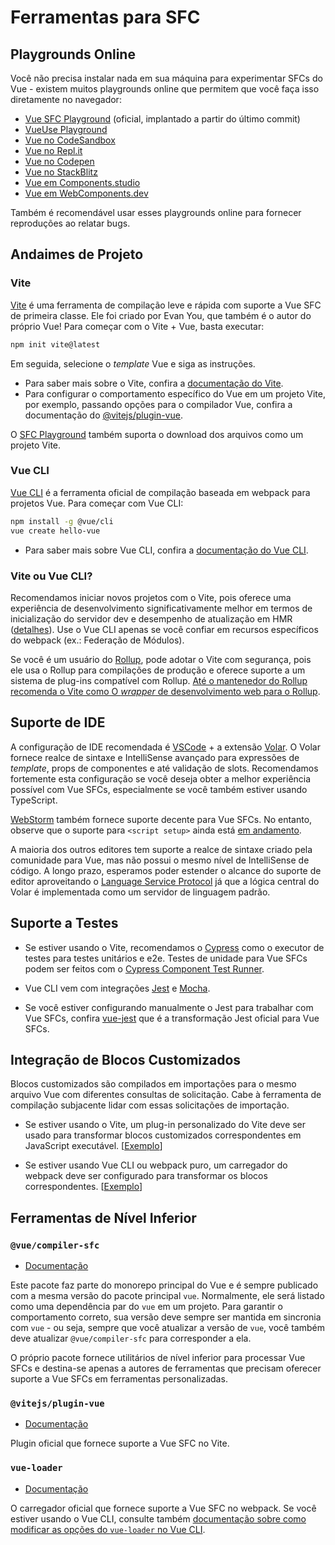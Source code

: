 # Ferramentas para SFC

## Playgrounds Online

Você não precisa instalar nada em sua máquina para experimentar SFCs do Vue - existem muitos playgrounds online que permitem que você faça isso diretamente no navegador:

- [Vue SFC Playground](https://sfc.vuejs.org) (oficial, implantado a partir do último commit)
- [VueUse Playground](https://play.vueuse.org)
- [Vue no CodeSandbox](https://codesandbox.io/s/vue-3)
- [Vue no Repl.it](https://replit.com/@templates/VueJS-with-Vite)
- [Vue no Codepen](https://codepen.io/pen/editor/vue)
- [Vue no StackBlitz](https://stackblitz.com/fork/vue)
- [Vue em Components.studio](https://components.studio/create/vue3)
- [Vue em WebComponents.dev](https://webcomponents.dev/create/cevue)

Também é recomendável usar esses playgrounds online para fornecer reproduções ao relatar bugs.

## Andaimes de Projeto

### Vite

[Vite](https://vitejs.dev/) é uma ferramenta de compilação leve e rápida com suporte a Vue SFC de primeira classe. Ele foi criado por Evan You, que também é o autor do próprio Vue! Para começar com o Vite + Vue, basta executar:

```sh
npm init vite@latest
```

Em seguida, selecione o _template_ Vue e siga as instruções.

- Para saber mais sobre o Vite, confira a [documentação do Vite](https://vitejs.dev/guide/).
- Para configurar o comportamento específico do Vue em um projeto Vite, por exemplo, passando opções para o compilador Vue, confira a documentação do [@vitejs/plugin-vue](https://github.com/vitejs/vite/tree/main/packages/plugin-vue#readme).

O [SFC Playground](https://sfc.vuejs.org/) também suporta o download dos arquivos como um projeto Vite.

### Vue CLI

[Vue CLI](https://cli.vuejs.org/) é a ferramenta oficial de compilação baseada em webpack para projetos Vue. Para começar com Vue CLI:

```sh
npm install -g @vue/cli
vue create hello-vue
```

- Para saber mais sobre Vue CLI, confira a [documentação do Vue CLI](https://cli.vuejs.org/guide/installation.html).

### Vite ou Vue CLI?

Recomendamos iniciar novos projetos com o Vite, pois oferece uma experiência de desenvolvimento significativamente melhor em termos de inicialização do servidor dev e desempenho de atualização em HMR ([detalhes](https://vitejs.dev/guide/why.html)). Use o Vue CLI apenas se você confiar em recursos específicos do webpack (ex.: Federação de Módulos).

Se você é um usuário do [Rollup](https://rollupjs.org/), pode adotar o Vite com segurança, pois ele usa o Rollup para compilações de produção e oferece suporte a um sistema de plug-ins compatível com Rollup. [Até o mantenedor do Rollup recomenda o Vite como O _wrapper_ de desenvolvimento web para o Rollup](https://twitter.com/lukastaegert/status/1412119729431584774).

## Suporte de IDE

A configuração de IDE recomendada é [VSCode](https://code.visualstudio.com/) + a extensão [Volar](https://github.com/johnsoncodehk/volar). O Volar fornece realce de sintaxe e IntelliSense avançado para expressões de _template_, props de componentes e até validação de slots. Recomendamos fortemente esta configuração se você deseja obter a melhor experiência possível com Vue SFCs, especialmente se você também estiver usando TypeScript.

[WebStorm](https://www.jetbrains.com/webstorm/) também fornece suporte decente para Vue SFCs. No entanto, observe que o suporte para `<script setup>` ainda está [em andamento](https://youtrack.jetbrains.com/issue/WEB-49000).

A maioria dos outros editores tem suporte a realce de sintaxe criado pela comunidade para Vue, mas não possui o mesmo nível de IntelliSense de código. A longo prazo, esperamos poder estender o alcance do suporte de editor aproveitando o [Language Service Protocol](https://microsoft.github.io/language-server-protocol/) já que a lógica central do Volar é implementada como um servidor de linguagem padrão.

## Suporte a Testes

- Se estiver usando o Vite, recomendamos o [Cypress](https://www.cypress.io/) como o executor de testes para testes unitários e e2e. Testes de unidade para Vue SFCs podem ser feitos com o [Cypress Component Test Runner](https://www.cypress.io/blog/2021/04/06/introducing-the-cypress-component-test-runner/).

- Vue CLI vem com integrações [Jest](https://jestjs.io/) e [Mocha](https://mochajs.org/).

- Se você estiver configurando manualmente o Jest para trabalhar com Vue SFCs, confira [vue-jest](https://github.com/vuejs/vue-jest) que é a transformação Jest oficial para Vue SFCs.

## Integração de Blocos Customizados

Blocos customizados são compilados em importações para o mesmo arquivo Vue com diferentes consultas de solicitação. Cabe à ferramenta de compilação subjacente lidar com essas solicitações de importação.

- Se estiver usando o Vite, um plug-in personalizado do Vite deve ser usado para transformar blocos customizados correspondentes em JavaScript executável. [[Exemplo](https://github.com/vitejs/vite/tree/main/packages/plugin-vue#example-for-transforming-custom-blocks)]

- Se estiver usando Vue CLI ou webpack puro, um carregador do webpack deve ser configurado para transformar os blocos correspondentes. [[Exemplo](https://vue-loader.vuejs.org/guide/custom-blocks.html#custom-blocks)]

## Ferramentas de Nível Inferior

### `@vue/compiler-sfc`

- [Documentação](https://github.com/vuejs/vue-next/tree/master/packages/compiler-sfc)

Este pacote faz parte do monorepo principal do Vue e é sempre publicado com a mesma versão do pacote principal `vue`. Normalmente, ele será listado como uma dependência par do `vue` em um projeto. Para garantir o comportamento correto, sua versão deve sempre ser mantida em sincronia com `vue` - ou seja, sempre que você atualizar a versão de `vue`, você também deve atualizar `@vue/compiler-sfc` para corresponder a ela.

O próprio pacote fornece utilitários de nível inferior para processar Vue SFCs e destina-se apenas a autores de ferramentas que precisam oferecer suporte a Vue SFCs em ferramentas personalizadas.

### `@vitejs/plugin-vue`

- [Documentação](https://github.com/vitejs/vite/tree/main/packages/plugin-vue)

Plugin oficial que fornece suporte a Vue SFC no Vite.

### `vue-loader`

- [Documentação](https://vue-loader.vuejs.org/)

O carregador oficial que fornece suporte a Vue SFC no webpack. Se você estiver usando o Vue CLI, consulte também [documentação sobre como modificar as opções do `vue-loader` no Vue CLI](https://cli.vuejs.org/guide/webpack.html#modifying-options-of-a-loader).
